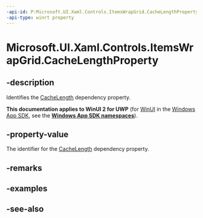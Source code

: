 ```yaml
---
-api-id: P:Microsoft.UI.Xaml.Controls.ItemsWrapGrid.CacheLengthProperty
-api-type: winrt property
---
```


<!-- Property syntax
public Windows.UI.Xaml.DependencyProperty CacheLengthProperty { get; }
-->

# Microsoft.UI.Xaml.Controls.ItemsWrapGrid.CacheLengthProperty

## -description
Identifies the [CacheLength](itemswrapgrid_cachelength.md) dependency property.

**This documentation applies to WinUI 2 for UWP** (for [WinUI](/windows/apps/winui/winui3/) in the [Windows App SDK](/windows/apps/windows-app-sdk/), see the **[Windows App SDK namespaces](/windows/windows-app-sdk/api/winrt/)**).

## -property-value
The identifier for the [CacheLength](itemswrapgrid_cachelength.md) dependency property.

## -remarks

## -examples

## -see-also
